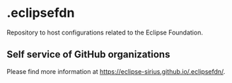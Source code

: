 # .eclipsefdn

Repository to host configurations related to the Eclipse Foundation.

## Self service of GitHub organizations

Please find more information at <https://eclipse-sirius.github.io/.eclipsefdn/>.
